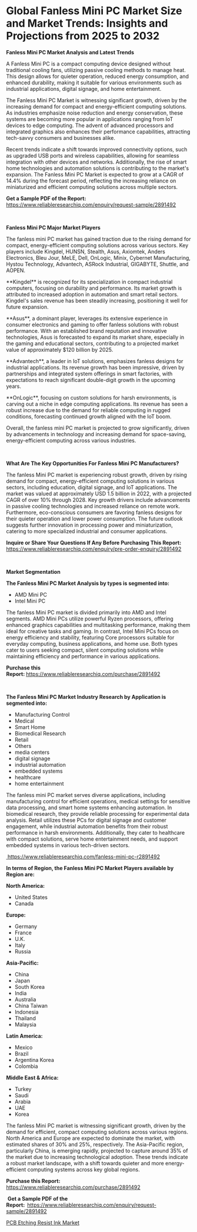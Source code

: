 <p><h1>Global Fanless Mini PC Market Size and Market Trends: Insights and Projections from 2025 to 2032</h1></p><p><strong>Fanless Mini PC Market Analysis and Latest Trends</strong></p>
<p><p>A Fanless Mini PC is a compact computing device designed without traditional cooling fans, utilizing passive cooling methods to manage heat. This design allows for quieter operation, reduced energy consumption, and enhanced durability, making it suitable for various environments such as industrial applications, digital signage, and home entertainment.</p><p>The Fanless Mini PC Market is witnessing significant growth, driven by the increasing demand for compact and energy-efficient computing solutions. As industries emphasize noise reduction and energy conservation, these systems are becoming more popular in applications ranging from IoT devices to edge computing. The advent of advanced processors and integrated graphics also enhances their performance capabilities, attracting tech-savvy consumers and businesses alike.</p><p>Recent trends indicate a shift towards improved connectivity options, such as upgraded USB ports and wireless capabilities, allowing for seamless integration with other devices and networks. Additionally, the rise of smart home technologies and automation solutions is contributing to the market's expansion. The Fanless Mini PC Market is expected to grow at a CAGR of 14.4% during the forecast period, reflecting the increasing reliance on miniaturized and efficient computing solutions across multiple sectors.</p></p>
<p><strong>Get a Sample PDF of the Report:&nbsp;</strong> <a href="https://www.reliableresearchiq.com/enquiry/request-sample/2891492?utm_campaign=3103&utm_medium=2&utm_source=Github&utm_content=ia&utm_term=14032025&utm_id=fanless-mini-pc">https://www.reliableresearchiq.com/enquiry/request-sample/2891492</a></p>
<p>&nbsp;</p>
<p><strong>Fanless Mini PC Major Market Players</strong></p>
<p><p>The fanless mini PC market has gained traction due to the rising demand for compact, energy-efficient computing solutions across various sectors. Key players include Kingdel, HUNSN, Stealth, Asus, Axiomtek, Anders Electronics, Bleu Jour, MeLE, Dell, OnLogic, Minix, Cybernet Manufacturing, Hystou Technology, Advantech, ASRock Industrial, GIGABYTE, Shuttle, and AOPEN.</p><p>**Kingdel** is recognized for its specialization in compact industrial computers, focusing on durability and performance. Its market growth is attributed to increased adoption in automation and smart retail sectors. Kingdel's sales revenue has been steadily increasing, positioning it well for future expansion.</p><p>**Asus**, a dominant player, leverages its extensive experience in consumer electronics and gaming to offer fanless solutions with robust performance. With an established brand reputation and innovative technologies, Asus is forecasted to expand its market share, especially in the gaming and educational sectors, contributing to a projected market value of approximately $120 billion by 2025.</p><p>**Advantech**, a leader in IoT solutions, emphasizes fanless designs for industrial applications. Its revenue growth has been impressive, driven by partnerships and integrated system offerings in smart factories, with expectations to reach significant double-digit growth in the upcoming years.</p><p>**OnLogic**, focusing on custom solutions for harsh environments, is carving out a niche in edge computing applications. Its revenue has seen a robust increase due to the demand for reliable computing in rugged conditions, forecasting continued growth aligned with the IoT boom.</p><p>Overall, the fanless mini PC market is projected to grow significantly, driven by advancements in technology and increasing demand for space-saving, energy-efficient computing across various industries.</p></p>
<p>&nbsp;</p>
<p><strong>What Are The Key Opportunities For Fanless Mini PC Manufacturers?</strong></p>
<p><p>The fanless Mini PC market is experiencing robust growth, driven by rising demand for compact, energy-efficient computing solutions in various sectors, including education, digital signage, and IoT applications. The market was valued at approximately USD 1.5 billion in 2022, with a projected CAGR of over 10% through 2028. Key growth drivers include advancements in passive cooling technologies and increased reliance on remote work. Furthermore, eco-conscious consumers are favoring fanless designs for their quieter operation and lower power consumption. The future outlook suggests further innovation in processing power and miniaturization, catering to more specialized industrial and consumer applications.</p></p>
<p><strong>Inquire or Share Your Questions If Any Before Purchasing This Report:</strong> <a href="https://www.reliableresearchiq.com/enquiry/pre-order-enquiry/2891492?utm_campaign=3103&utm_medium=2&utm_source=Github&utm_content=ia&utm_term=14032025&utm_id=fanless-mini-pc">https://www.reliableresearchiq.com/enquiry/pre-order-enquiry/2891492</a></p>
<p>&nbsp;</p>
<p><strong>Market Segmentation</strong></p>
<p><strong>The Fanless Mini PC Market Analysis by types is segmented into:</strong></p>
<p><ul><li>AMD Mini PC</li><li>Intel Mini PC</li></ul></p>
<p><p>The fanless Mini PC market is divided primarily into AMD and Intel segments. AMD Mini PCs utilize powerful Ryzen processors, offering enhanced graphics capabilities and multitasking performance, making them ideal for creative tasks and gaming. In contrast, Intel Mini PCs focus on energy efficiency and stability, featuring Core processors suitable for everyday computing, business applications, and home use. Both types cater to users seeking compact, silent computing solutions while maintaining efficiency and performance in various applications.</p></p>
<p><strong>Purchase this Report:&nbsp;</strong><a href="https://www.reliableresearchiq.com/purchase/2891492?utm_campaign=3103&utm_medium=2&utm_source=Github&utm_content=ia&utm_term=14032025&utm_id=fanless-mini-pc">https://www.reliableresearchiq.com/purchase/2891492</a></p>
<p>&nbsp;</p>
<p><strong>The Fanless Mini PC Market Industry Research by Application is segmented into:</strong></p>
<p><ul><li>Manufacturing Control</li><li>Medical</li><li>Smart Home</li><li>Biomedical Research</li><li>Retail</li><li>Others</li><li>media centers</li><li>digital signage</li><li>industrial automation</li><li>embedded systems</li><li>healthcare</li><li>home entertainment</li></ul></p>
<p><p>The fanless mini PC market serves diverse applications, including manufacturing control for efficient operations, medical settings for sensitive data processing, and smart home systems enhancing automation. In biomedical research, they provide reliable processing for experimental data analysis. Retail utilizes these PCs for digital signage and customer engagement, while industrial automation benefits from their robust performance in harsh environments. Additionally, they cater to healthcare with compact solutions, serve home entertainment needs, and support embedded systems in various tech-driven sectors.</p></p>
<p><a href="https://www.reliableresearchiq.com/fanless-mini-pc-r2891492?utm_campaign=3103&utm_medium=2&utm_source=Github&utm_content=ia&utm_term=14032025&utm_id=fanless-mini-pc">&nbsp;https://www.reliableresearchiq.com/fanless-mini-pc-r2891492</a></p>
<p><strong>In terms of Region, the Fanless Mini PC Market Players available by Region are:</strong></p>
<p>
    <p> <strong> North America: </strong>
        <ul>
            <li>United States</li>
            <li>Canada</li>
        </ul>
        </p> 
    <p> <strong> Europe: </strong>
        <ul>
            <li>Germany</li>
            <li>France</li>
            <li>U.K.</li>
            <li>Italy</li>
            <li>Russia</li>
        </ul>
        </p> 
    <p> <strong> Asia-Pacific: </strong>
        <ul>
            <li>China</li>
            <li>Japan</li>
            <li>South Korea</li>
            <li>India</li>
            <li>Australia</li>
            <li>China Taiwan</li>
            <li>Indonesia</li>
            <li>Thailand</li>
            <li>Malaysia</li>
        </ul>
        </p> 
    <p> <strong> Latin America: </strong>
        <ul>
            <li>Mexico</li>
            <li>Brazil</li>
            <li>Argentina Korea</li>
            <li>Colombia</li>
        </ul>
        </p> 
    <p> <strong> Middle East & Africa: </strong>
        <ul>
            <li>Turkey</li>
            <li>Saudi</li>
            <li>Arabia</li>
            <li>UAE</li>
            <li>Korea</li>
        </ul>
    </p>
    </p>
<p><p>The fanless Mini PC market is witnessing significant growth, driven by the demand for efficient, compact computing solutions across various regions. North America and Europe are expected to dominate the market, with estimated shares of 30% and 25%, respectively. The Asia-Pacific region, particularly China, is emerging rapidly, projected to capture around 35% of the market due to increasing technological adoption. These trends indicate a robust market landscape, with a shift towards quieter and more energy-efficient computing systems across key global regions.</p></p>
<p><strong>Purchase this Report: </strong><a href="https://www.reliableresearchiq.com/purchase/2891492?utm_campaign=3103&utm_medium=2&utm_source=Github&utm_content=ia&utm_term=14032025&utm_id=fanless-mini-pc">https://www.reliableresearchiq.com/purchase/2891492</a></p>
<p>&nbsp;<strong>Get a Sample PDF of the Report:&nbsp;&nbsp;</strong><a href="https://www.reliableresearchiq.com/enquiry/request-sample/2891492?utm_campaign=3103&utm_medium=2&utm_source=Github&utm_content=ia&utm_term=14032025&utm_id=fanless-mini-pc">https://www.reliableresearchiq.com/enquiry/request-sample/2891492</a></p>
<p><strong></strong></p>
<p><p><a href="https://github.com/kaddahblejc/Market-Research-Report-List-1/blob/main/pcb-etching-resist-ink-market.md?utm_campaign=3103&utm_medium=2&utm_source=Github&utm_content=ia&utm_term=14032025&utm_id=fanless-mini-pc">PCB Etching Resist Ink Market</a></p></p>